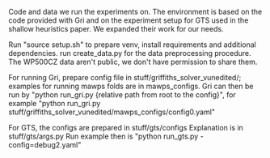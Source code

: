 Code and data we run the experiments on. The environment is based on the code provided with Gri and on the experiment setup for GTS
used in the shallow heuristics paper. We expanded their work for our needs.

Run "source setup.sh" to prepare venv, install requirements and additional dependencies.
run create_data.py for the data preprocessing procedure. The WP500CZ data aren't public, we don't have permission to share them.

For running Gri, prepare config file in stuff/griffiths_solver_vunedited/; examples for running mawps folds are in mawps_configs.
Gri can then be run by "python run_gri.py {relative path from root to the config}", for example "python run_gri.py stuff/griffiths_solver_vunedited/mawps_configs/config0.yaml"

For GTS, the configs are prepared in stuff/gts/configs
Explanation is in stuff/gts/args.py
Run example then is "python run_gts.py -config=debug2.yaml"


 


